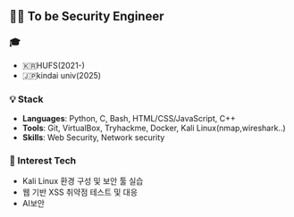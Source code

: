 ## 👨‍💻 To be Security Engineer

### 🎓
- 🇰🇷HUFS(2021-)
- 🇯🇵kindai univ(2025)

### 💡 Stack
- **Languages**: Python, C, Bash, HTML/CSS/JavaScript, C++
- **Tools**: Git, VirtualBox, Tryhackme, Docker, Kali Linux(nmap,wireshark..)
- **Skills**: Web Security, Network security

### 🔧 Interest Tech
- Kali Linux 환경 구성 및 보안 툴 실습  
- 웹 기반 XSS 취약점 테스트 및 대응
- AI보안

